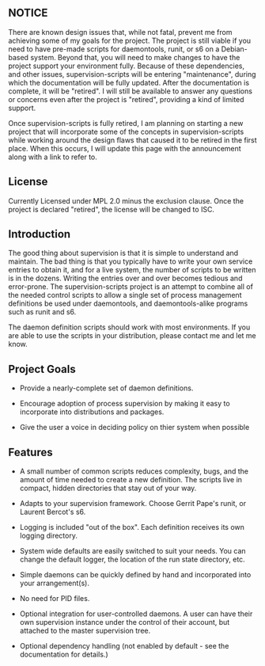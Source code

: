 ## NOTICE #

There are known design issues that, while not fatal, prevent me from
achieving some of my goals for the project. The project is still viable
if you need to have pre-made scripts for daemontools, runit, or s6
on a Debian-based system. Beyond that, you will need to make changes
to have the project support your environment fully. Because of these
dependencies, and other issues, supervision-scripts will be entering
"maintenance", during which the documentation will be fully updated.
After the documentation is complete, it will be "retired". I will still
be available to answer any questions or concerns even after the project
is "retired", providing a kind of limited support.

Once supervision-scripts is fully retired, I am planning on starting
a new project that will incorporate some of the concepts in supervision-scripts
while working around the design flaws that caused it to be retired in the
first place. When this occurs, I will update this page with the announcement
along with a link to refer to.

## License #

Currently Licensed under MPL 2.0 minus the exclusion clause. Once the project
is declared "retired", the license will be changed to ISC.


## Introduction #

The good thing about supervision is that it is simple to understand and 
maintain.  The bad thing is that you typically have to write your own service 
entries to obtain it, and for a live system, the number of scripts to be 
written is in the dozens.  Writing the entries over and over becomes tedious 
and error-prone.  The supervision-scripts project is an attempt to combine 
all of the needed control scripts to allow a single set of process management 
definitions be used under daemontools, and daemontools-alike programs such as 
runit and s6.

The daemon definition scripts should work with most environments.  If you 
are able to use the scripts in your distribution, please contact me and let 
me know.


## Project Goals #

* Provide a nearly-complete set of daemon definitions.

* Encourage adoption of process supervision by making it easy to incorporate 
into distributions and packages.

* Give the user a voice in deciding policy on thier system when possible


## Features #
* A small number of common scripts reduces complexity, bugs, and the amount 
of time needed to create a new definition.  The scripts live in compact, 
hidden directories that stay out of your way.

* Adapts to your supervision framework.  Choose Gerrit Pape's runit, or 
Laurent Bercot's s6.

* Logging is included "out of the box".  Each definition receives its own 
logging directory.

* System wide defaults are easily switched to suit your needs.  You can 
change the default logger, the location of the run state directory, etc.

* Simple daemons can be quickly defined by hand and incorporated into your 
arrangement(s).

* No need for PID files.

* Optional integration for user-controlled daemons.  A user can have their own 
supervision instance under the control of their account, but attached to the 
master supervision tree.

* Optional dependency handling (not enabled by default - see the documentation 
for details.)

